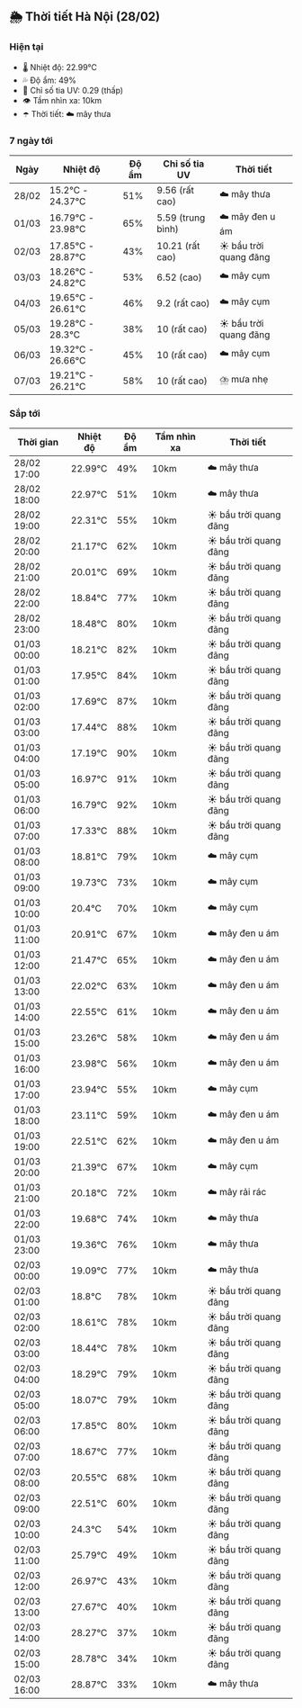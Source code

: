 ## 🌦️ Thời tiết Hà Nội (28/02)

### Hiện tại

- 🌡️ Nhiệt độ: 22.99℃
- 💦 Độ ẩm: 49%
- 🌟 Chỉ số tia UV: 0.29 (thấp)
- 👁️ Tầm nhìn xa: 10km
- ☂️ Thời tiết: ☁️ mây thưa

### 7 ngày tới

| Ngày | Nhiệt độ | Độ ẩm | Chỉ số tia UV | Thời tiết |
| --- | --- | --- | --- | --- |
| 28/02 | 15.2℃ - 24.37℃ | 51% | 9.56 (rất cao) | ☁️ mây thưa |
| 01/03 | 16.79℃ - 23.98℃ | 65% | 5.59 (trung bình) | ☁️ mây đen u ám |
| 02/03 | 17.85℃ - 28.87℃ | 43% | 10.21 (rất cao) | ☀️ bầu trời quang đãng |
| 03/03 | 18.26℃ - 24.82℃ | 53% | 6.52 (cao) | ☁️ mây cụm |
| 04/03 | 19.65℃ - 26.61℃ | 46% | 9.2 (rất cao) | ☁️ mây cụm |
| 05/03 | 19.28℃ - 28.3℃ | 38% | 10 (rất cao) | ☀️ bầu trời quang đãng |
| 06/03 | 19.32℃ - 26.66℃ | 45% | 10 (rất cao) | ☁️ mây cụm |
| 07/03 | 19.21℃ - 26.21℃ | 58% | 10 (rất cao) | ⛈️ mưa nhẹ |

### Sắp tới

| Thời gian | Nhiệt độ | Độ ẩm | Tầm nhìn xa | Thời tiết |
| --- | --- | --- | --- | --- |
| 28/02 17:00 | 22.99℃ | 49% | 10km | ☁️ mây thưa |
| 28/02 18:00 | 22.97℃ | 51% | 10km | ☁️ mây thưa |
| 28/02 19:00 | 22.31℃ | 55% | 10km | ☀️ bầu trời quang đãng |
| 28/02 20:00 | 21.17℃ | 62% | 10km | ☀️ bầu trời quang đãng |
| 28/02 21:00 | 20.01℃ | 69% | 10km | ☀️ bầu trời quang đãng |
| 28/02 22:00 | 18.84℃ | 77% | 10km | ☀️ bầu trời quang đãng |
| 28/02 23:00 | 18.48℃ | 80% | 10km | ☀️ bầu trời quang đãng |
| 01/03 00:00 | 18.21℃ | 82% | 10km | ☀️ bầu trời quang đãng |
| 01/03 01:00 | 17.95℃ | 84% | 10km | ☀️ bầu trời quang đãng |
| 01/03 02:00 | 17.69℃ | 87% | 10km | ☀️ bầu trời quang đãng |
| 01/03 03:00 | 17.44℃ | 88% | 10km | ☀️ bầu trời quang đãng |
| 01/03 04:00 | 17.19℃ | 90% | 10km | ☀️ bầu trời quang đãng |
| 01/03 05:00 | 16.97℃ | 91% | 10km | ☀️ bầu trời quang đãng |
| 01/03 06:00 | 16.79℃ | 92% | 10km | ☀️ bầu trời quang đãng |
| 01/03 07:00 | 17.33℃ | 88% | 10km | ☀️ bầu trời quang đãng |
| 01/03 08:00 | 18.81℃ | 79% | 10km | ☁️ mây cụm |
| 01/03 09:00 | 19.73℃ | 73% | 10km | ☁️ mây cụm |
| 01/03 10:00 | 20.4℃ | 70% | 10km | ☁️ mây cụm |
| 01/03 11:00 | 20.91℃ | 67% | 10km | ☁️ mây đen u ám |
| 01/03 12:00 | 21.47℃ | 65% | 10km | ☁️ mây đen u ám |
| 01/03 13:00 | 22.02℃ | 63% | 10km | ☁️ mây đen u ám |
| 01/03 14:00 | 22.55℃ | 61% | 10km | ☁️ mây đen u ám |
| 01/03 15:00 | 23.26℃ | 58% | 10km | ☁️ mây đen u ám |
| 01/03 16:00 | 23.98℃ | 56% | 10km | ☁️ mây đen u ám |
| 01/03 17:00 | 23.94℃ | 55% | 10km | ☁️ mây cụm |
| 01/03 18:00 | 23.11℃ | 59% | 10km | ☁️ mây đen u ám |
| 01/03 19:00 | 22.51℃ | 62% | 10km | ☁️ mây đen u ám |
| 01/03 20:00 | 21.39℃ | 67% | 10km | ☁️ mây cụm |
| 01/03 21:00 | 20.18℃ | 72% | 10km | ☁️ mây rải rác |
| 01/03 22:00 | 19.68℃ | 74% | 10km | ☁️ mây thưa |
| 01/03 23:00 | 19.36℃ | 76% | 10km | ☁️ mây thưa |
| 02/03 00:00 | 19.09℃ | 77% | 10km | ☁️ mây thưa |
| 02/03 01:00 | 18.8℃ | 78% | 10km | ☀️ bầu trời quang đãng |
| 02/03 02:00 | 18.61℃ | 78% | 10km | ☀️ bầu trời quang đãng |
| 02/03 03:00 | 18.44℃ | 78% | 10km | ☀️ bầu trời quang đãng |
| 02/03 04:00 | 18.29℃ | 79% | 10km | ☀️ bầu trời quang đãng |
| 02/03 05:00 | 18.07℃ | 79% | 10km | ☀️ bầu trời quang đãng |
| 02/03 06:00 | 17.85℃ | 80% | 10km | ☀️ bầu trời quang đãng |
| 02/03 07:00 | 18.67℃ | 77% | 10km | ☀️ bầu trời quang đãng |
| 02/03 08:00 | 20.55℃ | 68% | 10km | ☀️ bầu trời quang đãng |
| 02/03 09:00 | 22.51℃ | 60% | 10km | ☀️ bầu trời quang đãng |
| 02/03 10:00 | 24.3℃ | 54% | 10km | ☀️ bầu trời quang đãng |
| 02/03 11:00 | 25.79℃ | 49% | 10km | ☀️ bầu trời quang đãng |
| 02/03 12:00 | 26.97℃ | 43% | 10km | ☀️ bầu trời quang đãng |
| 02/03 13:00 | 27.67℃ | 40% | 10km | ☀️ bầu trời quang đãng |
| 02/03 14:00 | 28.27℃ | 37% | 10km | ☀️ bầu trời quang đãng |
| 02/03 15:00 | 28.78℃ | 34% | 10km | ☀️ bầu trời quang đãng |
| 02/03 16:00 | 28.87℃ | 33% | 10km | ☁️ mây thưa |
